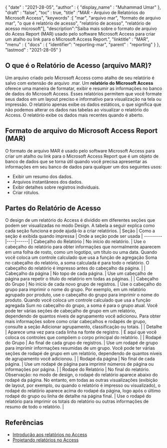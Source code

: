 {
  "date" : "2021-28-05",
  "author" : {
    "display_name" : "Muhammad Umar"
},
  "draft" : "false",
  "toc" : true,
  "title" :"MAR - Arquivo de Relatórios do Microsoft Access",
  "keywords" :[ "mar", "arquivo mar", "formato de arquivo mar", "o que é relatório de acesso", "relatório de acesso", "relatório de acesso microsoft"],
  "description":"Saiba mais sobre o formato de arquivo do Acess Report (MAR) usado pelo software Microsoft Access para criar um atalho ou link para o Microsoft Access Report.",
  "linktitle" : "MAR",
  "menu" : {
    "docs" : {
    "identifier": "reporting-mar",
      "parent" : "reporting"
}
},
  "lastmod" : "2021-28-05"
}

## O que é o Relatório de Acesso (arquivo MAR)? ##
Um arquivo criado pelo Microsoft Access como atalho de seu relatório é salvo com extensão de arquivo .mar. Um **relatório do Microsoft Access** oferece uma maneira de formatar, exibir e resumir as informações no banco de dados do Microsoft Access. Esses relatórios permitem que você formate seus dados em um layout preciso e informativo para visualização na tela ou impressão. O relatório apenas exibe os dados estáticos, o que significa que não podemos alterar os dados nas tabelas ao visualizar o relatório do Access. O relatório exibe os dados mais recentes quando é aberto.

## Formato de arquivo do Microsoft Access Report (MAR)

O formato de arquivo MAR é usado pelo software Microsoft Access para criar um atalho ou link para o Microsoft Access Report que é um objeto de banco de dados que se torna útil quando você precisa apresentar as informações em seu banco de dados para qualquer um dos seguintes usos:

- Exibir um resumo dos dados.
- Arquivos instantâneos dos dados.
- Exibir detalhes sobre registros individuais.
- Criar rótulos.

## Partes do Relatório de Acesso
O design de um relatório do Access é dividido em diferentes seções que podem ser visualizadas no modo Design. A tabela a seguir explica como cada seção funciona e pode ajudá-lo a criar relatórios.
| Seção | Como a seção é exibida quando impressa | Onde a seção pode ser usada |
---------|----|------|
| Cabeçalho do Relatório | No início do relatório. | Use o cabeçalho do relatório para obter informações que normalmente aparecem em uma folha de rosto, como um logotipo, um título ou uma data. Quando você coloca um controle calculado que usa a função de agregação Soma no cabeçalho do relatório, a soma calculada é para todo o relatório. O cabeçalho do relatório é impresso antes do cabeçalho da página. |
| Cabeçalho da página | No topo de cada página. | Use um cabeçalho de página para repetir o título do relatório em todas as páginas. |
| Cabeçalho do Grupo | No início de cada novo grupo de registros. | Use o cabeçalho do grupo para imprimir o nome do grupo. Por exemplo, em um relatório agrupado por produto, use o cabeçalho do grupo para imprimir o nome do produto. Quando você coloca um controle calculado que usa a função agregada Sum no cabeçalho do grupo, a soma é para o grupo atual. Você pode ter várias seções de cabeçalho de grupo em um relatório, dependendo de quantos níveis de agrupamento você adicionou. Para obter mais informações sobre como criar cabeçalhos e rodapés de grupo, consulte a seção Adicionar agrupamento, classificação ou totais. |
| Detalhe | Aparece uma vez para cada linha na fonte de registro. | É aqui que você coloca os controles que compõem o corpo principal do relatório. |
| Rodapé do Grupo | Ao final de cada grupo de registros. | Use um rodapé de grupo para imprimir informações resumidas de um grupo. Você pode ter várias seções de rodapé de grupo em um relatório, dependendo de quantos níveis de agrupamento você adicionou. |
| Rodapé da página | No final de cada página. | Use um rodapé de página para imprimir números de página ou informações por página. |
| Rodapé do Relatório | No final do relatório. Observação: no modo de design, o rodapé do relatório aparece abaixo do rodapé da página. No entanto, em todas as outras visualizações (exibição de layout, por exemplo, ou quando o relatório é impresso ou visualizado), o rodapé do relatório aparece acima do rodapé da página, logo após o último rodapé do grupo ou linha de detalhe na página final. | Use o rodapé do relatório para imprimir os totais do relatório ou outras informações de resumo de todo o relatório. |






## Referências ##

- [Introdução aos relatórios no Access](https://support.microsoft.com/en-us/office/introduction-to-reports-in-access-e0869f59-7536-4d19-8e05-7158dcd3681c)
- [Projetando relatórios no Access](https://github.com/prijuly2000/DBMS/blob/master/DesigningReportsinAccess2010.pdf)

